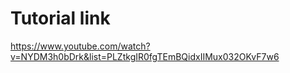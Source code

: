 # Tutorial link 
https://www.youtube.com/watch?v=NYDM3h0bDrk&list=PLZtkgIR0fgTEmBQidxIIMux032OKvF7w6
